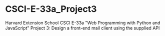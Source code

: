 # CSCI-E-33a_Project3
Harvard Extension School CSCI E-33a "Web Programming with Python and JavaScript" Project 3: Design a front-end mail client using the supplied API
